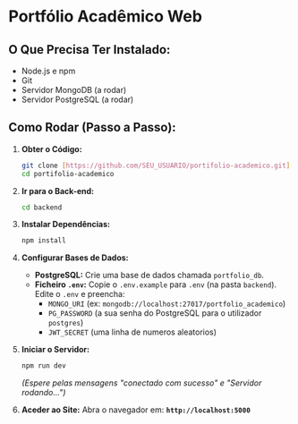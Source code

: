 # Portfólio Acadêmico Web

## O Que Precisa Ter Instalado:

* Node.js e npm
* Git
* Servidor MongoDB (a rodar)
* Servidor PostgreSQL (a rodar)

## Como Rodar (Passo a Passo):

1.  **Obter o Código:**
    ```bash
    git clone [https://github.com/SEU_USUARIO/portifolio-academico.git](https://github.com/SEU_USUARIO/portifolio-academico.git)
    cd portifolio-academico
    ```

2.  **Ir para o Back-end:**
    ```bash
    cd backend
    ```

3.  **Instalar Dependências:**
    ```bash
    npm install
    ```

4.  **Configurar Bases de Dados:**
    * **PostgreSQL:** Crie uma base de dados chamada `portfolio_db`.
    * **Ficheiro `.env`:** Copie o `.env.example` para `.env` (na pasta `backend`). Edite o `.env` e preencha:
        * `MONGO_URI` (ex: `mongodb://localhost:27017/portfolio_academico`)
        * `PG_PASSWORD` (a sua senha do PostgreSQL para o utilizador `postgres`)
        * `JWT_SECRET` (uma linha de numeros aleatorios)

5.  **Iniciar o Servidor:**
    ```bash
    npm run dev
    ```
    *(Espere pelas mensagens "conectado com sucesso" e "Servidor rodando...")*

6.  **Aceder ao Site:**
    Abra o navegador em: **`http://localhost:5000`**
